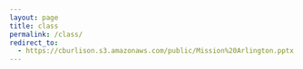 ```yaml
---
layout: page
title: class
permalink: /class/
redirect_to:
  - https://cburlison.s3.amazonaws.com/public/Mission%20Arlington.pptx
---
```

